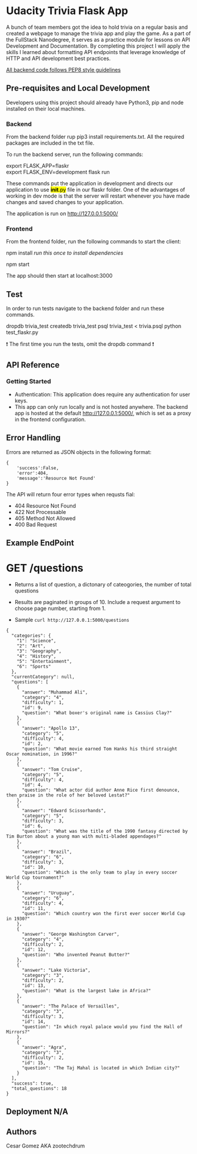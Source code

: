 # Udacity Trivia Flask App
 A bunch of team members got the idea to hold trivia on a regular basis and created a webpage to manage the trivia app and play the game. As a part of the FullStack Nanodegree, it serves as a practice module for lessons on API Development and Documentation. By completing this project I will apply the skills I learned about formatting API endpoints that leverage knowledge of HTTP and API development best practices. 

 [All backend code follows PEP8 style guidelines](https://www.python.org/dev/peps/pep-0008/)

 ## Pre-requisites and Local Development
 Developers using this project should already have Python3, pip and node installed on their local machines. 

 ### Backend
 From the backend folder rup pip3 install requirements.txt. All the required packages are included in the txt file. 

 To run the backend server, run the following commands:

export FLASK_APP=flaskr        
export FLASK_ENV=development
flask run

These commands put the application in development and directs our application to use <mark>__init__.py</mark> file in our flaskr folder. One of the advantages of working in dev mode is that the server will restart whenever you have made changes and saved changes to your application. 

The application is run on http://127.0.0.1:5000/

### Frontend

From the frontend folder, run the following commands to start the client:

npm install  *run this once to install dependencies*

npm start

The app should then start at localhost:3000

## Test

In order to run tests navigate to the backend folder and run these commands.

dropdb trivia_test
createdb trivia_test
psql trivia_test < trivia.psql
python test_flaskr.py

:exclamation: The first time you run the tests, omit the dropdb command :exclamation:

## API Reference

 ### Getting Started
 - Authentication: This application does require any authentication for user keys.
 - This app can only run locally and is not hosted anywhere. The backend app is hosted at the default http://127.0.0.1:5000/, which is set as a proxy in the frontend configuration.

## Error Handling

Errors are returned as JSON objects in the following format:

```
{
    'success':False,
    'error':404,
    'message':'Resource Not Found'
}
```

The API will return four error types when requsts fial:

- 404 Resource Not Found
- 422 Not Processable
- 405 Method Not Allowed
- 400 Bad Request

## Example EndPoint

# GET /questions

- Returns a list of question, a dictonary of cateogories, the number of total questions
- Results are paginated in groups of 10. Include a request argument to choose page number, starting from 1.

- Sample ```curl http://127.0.0.1:5000/questions  ```

```
{
  "categories": {
    "1": "Science",
    "2": "Art",
    "3": "Geography",
    "4": "History",
    "5": "Entertainment",
    "6": "Sports"
  },
  "currentCategory": null,
  "questions": [
    {
      "answer": "Muhammad Ali",
      "category": "4",
      "difficulty": 1,
      "id": 9,
      "question": "What boxer's original name is Cassius Clay?"
    },
    {
      "answer": "Apollo 13",
      "category": "5",
      "difficulty": 4,
      "id": 2,
      "question": "What movie earned Tom Hanks his third straight Oscar nomination, in 1996?"
    },
    {
      "answer": "Tom Cruise",
      "category": "5",
      "difficulty": 4,
      "id": 4,
      "question": "What actor did author Anne Rice first denounce, then praise in the role of her beloved Lestat?"
    },
    {
      "answer": "Edward Scissorhands",
      "category": "5",
      "difficulty": 3,
      "id": 6,
      "question": "What was the title of the 1990 fantasy directed by Tim Burton about a young man with multi-bladed appendages?"
    },
    {
      "answer": "Brazil",
      "category": "6",
      "difficulty": 3,
      "id": 10,
      "question": "Which is the only team to play in every soccer World Cup tournament?"
    },
    {
      "answer": "Uruguay",
      "category": "6",
      "difficulty": 4,
      "id": 11,
      "question": "Which country won the first ever soccer World Cup in 1930?"
    },
    {
      "answer": "George Washington Carver",
      "category": "4",
      "difficulty": 2,
      "id": 12,
      "question": "Who invented Peanut Butter?"
    },
    {
      "answer": "Lake Victoria",
      "category": "3",
      "difficulty": 2,
      "id": 13,
      "question": "What is the largest lake in Africa?"
    },
    {
      "answer": "The Palace of Versailles",
      "category": "3",
      "difficulty": 3,
      "id": 14,
      "question": "In which royal palace would you find the Hall of Mirrors?"
    },
    {
      "answer": "Agra",
      "category": "3",
      "difficulty": 2,
      "id": 15,
      "question": "The Taj Mahal is located in which Indian city?"
    }
  ],
  "success": true,
  "total_questions": 18
}
```
## Deployment N/A

## Authors

Cesar Gomez AKA zootechdrum